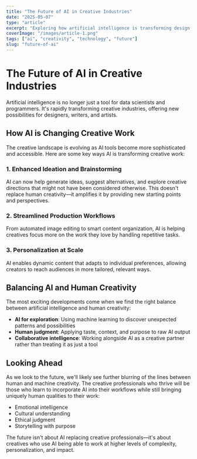 ```yaml
---
title: "The Future of AI in Creative Industries"
date: "2025-05-07"
type: "article"
excerpt: "Exploring how artificial intelligence is transforming design, content creation, and creative workflows."
coverImage: "/images/article-1.png"
tags: ["ai", "creativity", "technology", "future"]
slug: "future-of-ai"
---
```


# The Future of AI in Creative Industries

Artificial intelligence is no longer just a tool for data scientists and programmers. It's rapidly transforming creative industries, offering new possibilities for designers, writers, and artists.

## How AI is Changing Creative Work

The creative landscape is evolving as AI tools become more sophisticated and accessible. Here are some key ways AI is transforming creative work:

### 1. Enhanced Ideation and Brainstorming

AI can now help generate ideas, suggest alternatives, and explore creative directions that might not have been considered otherwise. This doesn't replace human creativity—it amplifies it by providing new starting points and perspectives.

### 2. Streamlined Production Workflows

From automated image editing to smart content organization, AI is helping creatives focus more on the work they love by handling repetitive tasks.

### 3. Personalization at Scale

AI enables dynamic content that adapts to individual preferences, allowing creators to reach audiences in more tailored, relevant ways.

## Balancing AI and Human Creativity

The most exciting developments come when we find the right balance between artificial intelligence and human creativity:

- **AI for exploration**: Using machine learning to discover unexpected patterns and possibilities
- **Human judgment**: Applying taste, context, and purpose to raw AI output
- **Collaborative intelligence**: Working alongside AI as a creative partner rather than treating it as just a tool

## Looking Ahead

As we look to the future, we'll likely see further blurring of the lines between human and machine creativity. The creative professionals who thrive will be those who learn to incorporate AI into their workflows while still bringing uniquely human qualities to their work:

- Emotional intelligence
- Cultural understanding
- Ethical judgment
- Storytelling with purpose

The future isn't about AI replacing creative professionals—it's about creatives who use AI being able to work at higher levels of complexity, personalization, and impact.
